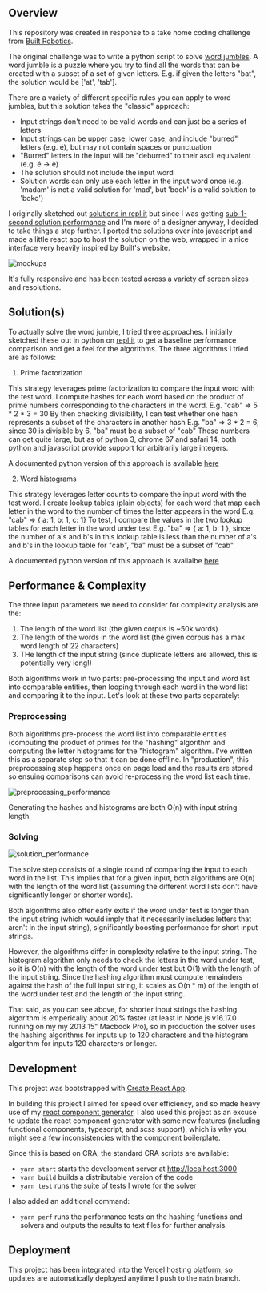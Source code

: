 ## Overview

This repository was created in response to a take home coding challenge from [Built Robotics](https://www.builtrobotics.com/).

The original challenge was to write a python script to solve [word jumbles](https://en.wikipedia.org/wiki/Jumble). A word jumble is a puzzle where you try to find all the words that can be created with a subset of a set of given letters. E.g. if given the letters "bat", the solution would be ['at', 'tab'].

There are a variety of different specific rules you can apply to word jumbles, but this solution takes the "classic" approach:
- Input strings don't need to be valid words and can just be a series of letters
- Input strings can be upper case, lower case, and include "burred" letters (e.g. é), but may not contain spaces or punctuation
- "Burred" letters in the input will be "deburred" to their ascii equivalent (e.g. é -> e)
- The solution should not include the input word
- Solution words can only use each letter in the input word once (e.g. 'madam' is not a valid solution for 'mad', but 'book' is a valid solution to 'boko')

I originally sketched out [solutions in repl.it](https://replit.com/@PaulMandel/VioletredTanUpgrade#main.py) but since I was getting [sub-1-second solution performance](https://www.nngroup.com/articles/response-times-3-important-limits/) and I'm more of a designer anyway, I decided to take things a step further. I ported the solutions over into javascript and made a little react app to host the solution on the web, wrapped in a nice interface very heavily inspired by Built's website.

![mockups](https://user-images.githubusercontent.com/382427/188241350-2fcbbfe0-060e-4caa-9500-73fe1c01e31d.png)

It's fully responsive and has been tested across a variety of screen sizes and resolutions.

## Solution(s)

To actually solve the word jumble, I tried three approaches. I initially sketched these out in python on [repl.it](https://replit.com/@PaulMandel/VioletredTanUpgrade#main.py) to get a baseline performance comparison and get a feel for the algorithms. The three algorithms I tried are as follows:

1. Prime factorization

This strategy leverages prime factorization to compare the input word with the test word. I compute hashes for each word based on the product of prime numbers corresponding to the characters in the word.
  E.g. "cab" => 5 * 2 * 3 = 30
By then checking divisibility, I can test whether one hash represents a subset of the characters in another hash
  E.g. "ba" => 3 * 2 = 6, since 30 is divisible by 6, "ba" must be a subset of "cab"
These numbers can get quite large, but as of python 3, chrome 67 and safari 14, both python and javascript provide support for arbitrarily large integers.

A documented python version of this approach is available [here](https://gist.github.com/paulmand3l/36ecbbd3c13075a71928450d253c26fd)

2. Word histograms

This strategy leverages letter counts to compare the input word with the test word. I create lookup tables (plain objects) for each word that map each letter in the word to the number of times the letter appears in the word
  E.g. "cab" => { a: 1, b: 1, c: 1}
To test, I compare the values in the two lookup tables for each letter in the word under test
  E.g. "ba" => { a: 1, b: 1 }, since the number of a's and b's in this lookup table is less than the number of a's and b's in the lookup table for "cab", "ba" must be a subset of "cab"

A documented python version of this approach is availalbe [here](https://gist.github.com/paulmand3l/633066481d5578f957fa83b44554a20a)

## Performance & Complexity

The three input parameters we need to consider for complexity analysis are the:
1. The length of the word list (the given corpus is ~50k words)
2. The length of the words in the word list (the given corpus has a max word length of 22 characters)
3. THe length of the input string (since duplicate letters are allowed, this is potentially very long!)

Both algorithms work in two parts: pre-processing the input and word list into comparable entities, then looping through each word in the word list and comparing it to the input. Let's look at these two parts separately:

### Preprocessing

Both algorithms pre-process the word list into comparable entities (computing the product of primes for the "hashing" algorithm and computing the letter histograms for the "histogram" algorithm. I've written this as a separate step so that it can be done offline. In "production", this preprocessing step happens once on page load and the results are stored so ensuing comparisons can avoid re-processing the word list each time.

![preprocessing_performance](https://user-images.githubusercontent.com/382427/188246652-6f7ee637-6643-44db-a8bf-cc400c2bd440.png)

Generating the hashes and histograms are both O(n) with input string length.

### Solving

![solution_performance](https://user-images.githubusercontent.com/382427/188245221-a98183de-0f53-41b3-b6e9-b3f6cc584397.png)

The solve step consists of a single round of comparing the input to each word in the list. This implies that for a given input, both algorithms are O(n) with the length of the word list (assuming the different word lists don't have significantly longer or shorter words).

Both algorithms also offer early exits if the word under test is longer than the input string (which would imply that it necessarily includes letters that aren't in the input string), significantly boosting performance for short input strings.

However, the algorithms differ in complexity relative to the input string. The histogram algorithm only needs to check the letters in the word under test, so it is O(n) with the length of the word under test but O(1) with the length of the input string. Since the hashing algorithm must compute remainders against the hash of the full input string, it scales as O(n * m) of the length of the word under test and the length of the input string.

That said, as you can see above, for shorter input strings the hashing algorithm is emperically about 20% faster (at least in Node.js v16.17.0 running on my my 2013 15" Macbook Pro), so in production the solver uses the hashing algorithms for inputs up to 120 characters and the histogram algorithm for inputs 120 characters or longer.

## Development

This project was bootstrapped with [Create React App](https://github.com/facebook/create-react-app).

In building this project I aimed for speed over efficiency, and so made heavy use of my [react component generator](https://marketplace.visualstudio.com/items?itemName=CraftyAsTheFox.NewReactComponentMenuItem). I also used this project as an excuse to update the react component generator with some new features (including functional components, typescript, and scss support), which is why you might see a few inconsistencies with the component boilerplate.

Since this is based on CRA, the standard CRA scripts are available:
- `yarn start` starts the development server at [http://localhost:3000](http://localhost:3000)
- `yarn build` builds a distributable version of the code
- `yarn test` runs the [suite of tests I wrote for the solver](https://github.com/paulmand3l/built-robotics-takehome/blob/main/src/App/JumbleSolver/solve.test.ts)

I also added an additional command:
- `yarn perf` runs the performance tests on the hashing functions and solvers and outputs the results to text files for further analysis.

## Deployment

This project has been integrated into the [Vercel hosting platform](https://vercel.com/), so updates are automatically deployed anytime I push to the `main` branch.
